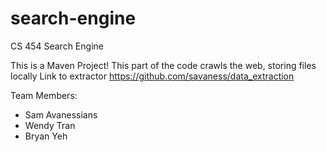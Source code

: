 # search-engine
CS 454 Search Engine

This is a Maven Project!
This part of the code crawls the web, storing files locally
Link to extractor https://github.com/savaness/data_extraction

Team Members:

* Sam Avanessians
* Wendy Tran
* Bryan Yeh